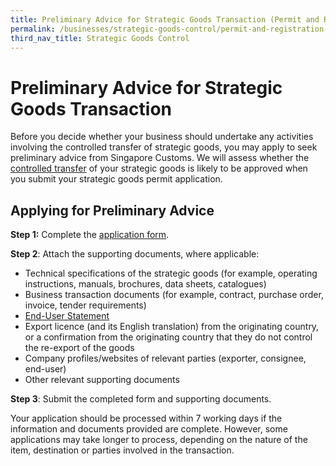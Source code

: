 ```yaml
---
title: Preliminary Advice for Strategic Goods Transaction (Permit and Registration Requirements)
permalink: /businesses/strategic-goods-control/permit-and-registration-requirements/preliminary-advice-for-strategic-goods-transaction
third_nav_title: Strategic Goods Control
---
```

  
# Preliminary Advice for Strategic Goods Transaction

Before you decide whether your business should undertake any activities involving the controlled transfer of strategic goods, you may apply to seek preliminary advice from Singapore Customs. We will assess whether the  [controlled transfer](https://singapore-customs-staging.netlify.app/businesses/strategic-goods-control/scope-of-control)  of your strategic goods is likely to be approved when you submit your strategic goods permit application.

## Applying for Preliminary Advice

**Step 1:** Complete the  [application form](https://singapore-customs-staging.netlify.app/eservices/customs-forms-and-service-links).

**Step 2**: Attach the supporting documents, where applicable:

-   Technical specifications of the strategic goods (for example, operating instructions, manuals, brochures, data sheets, catalogues)
-   Business transaction documents (for example, contract, purchase order, invoice, tender requirements)
-   [End-User Statement](https://singapore-customs-staging.netlify.app/eservices/customs-forms-and-service-links)
-   Export licence (and its English translation) from the originating country, or a confirmation from the originating country that they do not control the re-export of the goods
-   Company profiles/websites of relevant parties (exporter, consignee, end-user)
-   Other relevant supporting documents

**Step 3**: Submit the completed form and supporting documents.

Your application should be processed within 7 working days if the information and documents provided are complete. However, some applications may take longer to process, depending on the nature of the item, destination or parties involved in the transaction.
